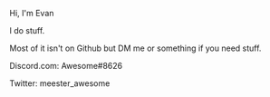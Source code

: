 Hi, I'm Evan

I do stuff.


Most of it isn't on Github but DM me or something if you need stuff.

Discord.com: Awesome#8626

Twitter: meester_awesome
